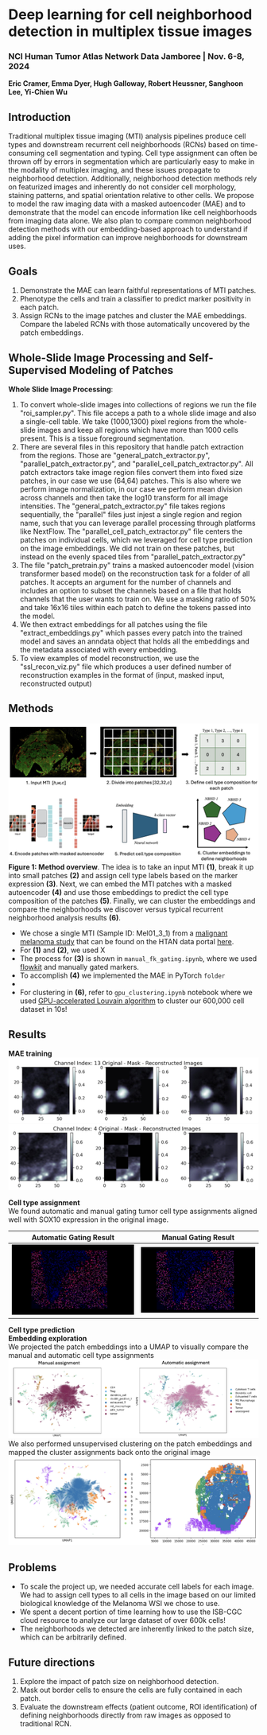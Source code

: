# Deep learning for cell neighborhood detection in multiplex tissue images
### NCI Human Tumor Atlas Network Data Jamboree | Nov. 6-8, 2024
**Eric Cramer, Emma Dyer, Hugh Galloway, Robert Heussner, Sanghoon Lee, Yi-Chien Wu**

## Introduction
Traditional multiplex tissue imaging (MTI) analysis pipelines produce cell types and downstream recurrent cell neighborhoods (RCNs) based on time-consuming cell segmentation and typing. Cell type assignment can often be thrown off by errors in segmentation which are particularly easy to make in the modality of multiplex imaging, and these issues propagate to neighborhood detection. Additionally, neighborhood detection methods rely on featurized images and inherently do not consider cell morphology, staining patterns, and spatial orientation relative to other cells. We propose to model the raw imaging data with a masked autoencoder (MAE) and to demonstrate that the model can encode information like cell neighborhoods from imaging data alone. We also plan to compare common neighborhood detection methods with our embedding-based approach to understand if adding the pixel information can improve neighborhoods for downstream uses. 

## Goals 
1. Demonstrate the MAE can learn faithful representations of MTI patches.
2. Phenotype the cells and train a classifier to predict marker positivity in each patch.
3. Assign RCNs to the image patches and cluster the MAE embeddings. Compare the labeled RCNs with those automatically uncovered by the patch embeddings.

## Whole-Slide Image Processing and Self-Supervised Modeling of Patches
**Whole Slide Image Processing**: 
1. To convert whole-slide images into collections of regions we run the file "roi_sampler.py". This file acceps a path to a whole slide image and also a single-cell table. We take (1000,1300) pixel regions from the whole-slide images and keep all regions which have more than 1000 cells present. This is a tissue foreground segmentation.
2. There are several files in this repository that handle patch extraction from the regions. Those are "general_patch_extractor.py", "parallel_patch_extractor.py", and "parallel_cell_patch_extractor.py". All patch extractors take image region files convert them into fixed size patches, in our case we use (64,64) patches. This is also where we perform image normalization, in our case we perform mean division across channels and then take the log10 transform for all image intensities. The "general_patch_extractor.py" file takes regions sequentially, the "parallel" files just injest a single region and region name, such that you can leverage parallel processing through platforms like NextFlow. The "parallel_cell_patch_extractor.py" file centers the patches on individual cells, which we leveraged for cell type prediction on the image embeddings. We did not train on these patches, but instead on the evenly spaced tiles from "parallel_patch_extractor.py"
3. The file "patch_pretrain.py" trains a masked autoencoder model (vision transformer based model) on the reconstruction task for a folder of all patches. It accepts an argument for the number of channels and includes an option to subset the channels based on a file that holds channels that the user wants to train on. We use a masking ratio of 50% and take 16x16 tiles within each patch to define the tokens passed into the model. 
4. We then extract embeddings for all patches using the file "extract_embeddings.py" which passes every patch into the trained model and saves an anndata object that holds all the embeddings and the metadata associated with every embedding.
5. To view examples of model reconstruction, we use the "ssl_recon_viz.py" file which produces a user defined number of reconstruction examples in the format of (input, masked input, reconstructed output)

## Methods
![Workflow](assets/workflow.png)  
**Figure 1: Method overview**. The idea is to take an input MTI **(1)**, break it up into small patches **(2)** and assign cell type labels based on the marker expression **(3)**. Next, we can embed the MTI patches with a masked autoencoder **(4)** and use those embeddings to predict the cell type composition of the patches **(5)**. Finally, we can cluster the embeddings and compare the neighborhoods we discover versus typical recurrent neighborhood analysis results **(6)**. 

- We chose a single MTI (Sample ID: Mel01_3_1) from a [malignant melanoma study](https://aacrjournals.org/cancerdiscovery/article/12/6/1518/699151/The-Spatial-Landscape-of-Progression-and) that can be found on the HTAN data portal [here](https://humantumoratlas.org/explore?selectedFilters=%5B%7B%22value%22%3A%22CyCIF%22%2C%22group%22%3A%22assayName%22%2C%22count%22%3A5139%2C%22isSelected%22%3Afalse%7D%2C%7B%22value%22%3A%22Malignant+melanoma+NOS%22%2C%22group%22%3A%22PrimaryDiagnosis%22%2C%22count%22%3A44%2C%22isSelected%22%3Afalse%7D%5D).
- For **(1)** and **(2)**, we used X 
- The process for **(3)** is shown in `manual_fk_gating.ipynb`, where we used [flowkit](https://github.com/whitews/FlowKit) and manually gated markers.
- To accomplish **(4)** we implemented the MAE in PyTorch `folder`
- 
- For clustering in **(6)**, refer to `gpu_clustering.ipynb` notebook where we used [GPU-accelerated Louvain algorithm](https://rapids-singlecell.readthedocs.io/en/latest/) to cluster our 600,000 cell dataset in 10s! 

## Results
**MAE training**
<img src="assets/image-reconstruction-example-1.png"/><br/>
<img src="assets/image-reconstruction-example-2.png"/>

**Cell type assignment**  
We found automatic and manual gating tumor cell type assignments aligned well with SOX10 expression in the original image.

| Automatic Gating Result  | Manual Gating Result |
| ------------- | ------------- |
| ![Tumor cells from automatic gating](assets/napari_visualizations/autogating_tumor.png)  | ![Tumor cells from automatic gating](assets/napari_visualizations/manual_gating_tumor.png)  |



**Cell type prediction**  
**Embedding exploration**  
We projected the patch embeddings into a UMAP to visually compare the manual and automatic cell type assignments
![UMAP colored by cell types](assets/Figure3.png)  
We also performed unsupervised clustering on the patch embeddings and mapped the cluster assignments back onto the original image
![Unsupervised MAE embeddings capture tissue regions](assets/Figure4.png)

## Problems
- To scale the project up, we needed accurate cell labels for each image. We had to assign cell types to all cells in the image based on our limited biological knowledge of the Melanoma WSI we chose to use.
- We spent a decent portion of time learning how to use the ISB-CGC cloud resource to analyze our large dataset of over 600k cells! 
- The neighborhoods we detected are inherently linked to the patch size, which can be arbitrarily defined.
 
## Future directions
1. Explore the impact of patch size on neighborhood detection.
2. Mask out border cells to ensure the cells are fully contained in each patch.
3. Evaluate the downstream effects (patient outcome, ROI identification) of defining neighborhoods directly from raw images as opposed to traditional RCN.
